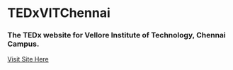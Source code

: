 # TEDxVITChennai
<h3>The TEDx website for Vellore Institute of Technology, Chennai Campus.</h3>
<a href="http://tedxvitchennai.com/">Visit Site Here</a>
